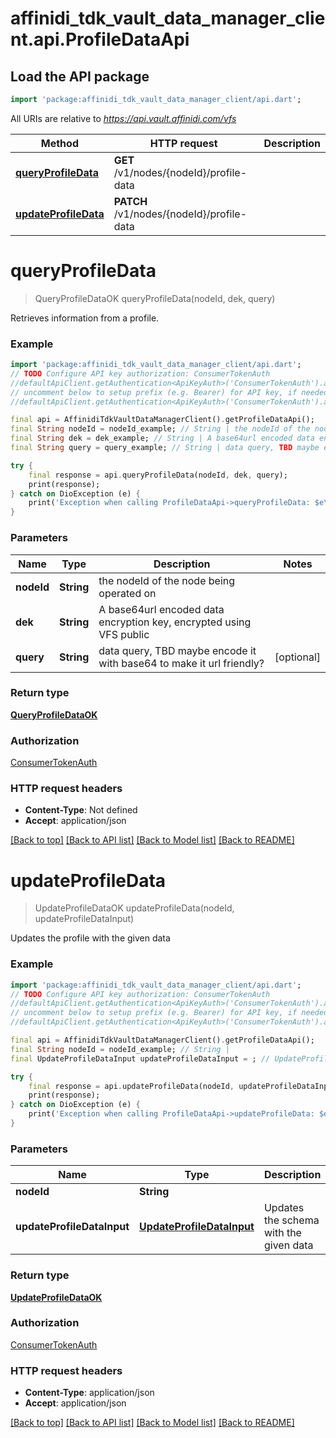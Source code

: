 # affinidi_tdk_vault_data_manager_client.api.ProfileDataApi

## Load the API package

```dart
import 'package:affinidi_tdk_vault_data_manager_client/api.dart';
```

All URIs are relative to *https://api.vault.affinidi.com/vfs*

| Method                                                       | HTTP request                              | Description |
| ------------------------------------------------------------ | ----------------------------------------- | ----------- |
| [**queryProfileData**](ProfileDataApi.md#queryprofiledata)   | **GET** /v1/nodes/{nodeId}/profile-data   |
| [**updateProfileData**](ProfileDataApi.md#updateprofiledata) | **PATCH** /v1/nodes/{nodeId}/profile-data |

# **queryProfileData**

> QueryProfileDataOK queryProfileData(nodeId, dek, query)

Retrieves information from a profile.

### Example

```dart
import 'package:affinidi_tdk_vault_data_manager_client/api.dart';
// TODO Configure API key authorization: ConsumerTokenAuth
//defaultApiClient.getAuthentication<ApiKeyAuth>('ConsumerTokenAuth').apiKey = 'YOUR_API_KEY';
// uncomment below to setup prefix (e.g. Bearer) for API key, if needed
//defaultApiClient.getAuthentication<ApiKeyAuth>('ConsumerTokenAuth').apiKeyPrefix = 'Bearer';

final api = AffinidiTdkVaultDataManagerClient().getProfileDataApi();
final String nodeId = nodeId_example; // String | the nodeId of the node being operated on
final String dek = dek_example; // String | A base64url encoded data encryption key, encrypted using VFS public
final String query = query_example; // String | data query, TBD maybe encode it with base64 to make it url friendly?

try {
    final response = api.queryProfileData(nodeId, dek, query);
    print(response);
} catch on DioException (e) {
    print('Exception when calling ProfileDataApi->queryProfileData: $e\n');
}
```

### Parameters

| Name       | Type       | Description                                                          | Notes      |
| ---------- | ---------- | -------------------------------------------------------------------- | ---------- |
| **nodeId** | **String** | the nodeId of the node being operated on                             |
| **dek**    | **String** | A base64url encoded data encryption key, encrypted using VFS public  |
| **query**  | **String** | data query, TBD maybe encode it with base64 to make it url friendly? | [optional] |

### Return type

[**QueryProfileDataOK**](QueryProfileDataOK.md)

### Authorization

[ConsumerTokenAuth](../README.md#ConsumerTokenAuth)

### HTTP request headers

- **Content-Type**: Not defined
- **Accept**: application/json

[[Back to top]](#) [[Back to API list]](../README.md#documentation-for-api-endpoints) [[Back to Model list]](../README.md#documentation-for-models) [[Back to README]](../README.md)

# **updateProfileData**

> UpdateProfileDataOK updateProfileData(nodeId, updateProfileDataInput)

Updates the profile with the given data

### Example

```dart
import 'package:affinidi_tdk_vault_data_manager_client/api.dart';
// TODO Configure API key authorization: ConsumerTokenAuth
//defaultApiClient.getAuthentication<ApiKeyAuth>('ConsumerTokenAuth').apiKey = 'YOUR_API_KEY';
// uncomment below to setup prefix (e.g. Bearer) for API key, if needed
//defaultApiClient.getAuthentication<ApiKeyAuth>('ConsumerTokenAuth').apiKeyPrefix = 'Bearer';

final api = AffinidiTdkVaultDataManagerClient().getProfileDataApi();
final String nodeId = nodeId_example; // String |
final UpdateProfileDataInput updateProfileDataInput = ; // UpdateProfileDataInput | Updates the schema with the given data

try {
    final response = api.updateProfileData(nodeId, updateProfileDataInput);
    print(response);
} catch on DioException (e) {
    print('Exception when calling ProfileDataApi->updateProfileData: $e\n');
}
```

### Parameters

| Name                       | Type                                                    | Description                            | Notes |
| -------------------------- | ------------------------------------------------------- | -------------------------------------- | ----- |
| **nodeId**                 | **String**                                              |                                        |
| **updateProfileDataInput** | [**UpdateProfileDataInput**](UpdateProfileDataInput.md) | Updates the schema with the given data |

### Return type

[**UpdateProfileDataOK**](UpdateProfileDataOK.md)

### Authorization

[ConsumerTokenAuth](../README.md#ConsumerTokenAuth)

### HTTP request headers

- **Content-Type**: application/json
- **Accept**: application/json

[[Back to top]](#) [[Back to API list]](../README.md#documentation-for-api-endpoints) [[Back to Model list]](../README.md#documentation-for-models) [[Back to README]](../README.md)
